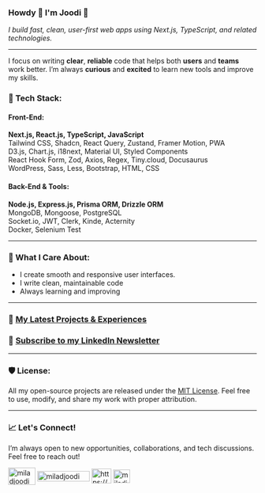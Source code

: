 ### Howdy 👋 I'm Joodi 🤝  
*I build fast, clean, user-first web apps using Next.js, TypeScript, and related technologies.*

---

I focus on writing **clear**, **reliable** code that helps both **users** and **teams** work better. I’m always **curious** and **excited** to learn new tools and improve my skills.

### 🔹 Tech Stack:

#### Front-End:  
**Next.js, React.js, TypeScript, JavaScript**  
Tailwind CSS, Shadcn, React Query, Zustand, Framer Motion, PWA  
D3.js, Chart.js, i18next, Material UI, Styled Components  
React Hook Form, Zod, Axios, Regex, Tiny.cloud, Docusaurus  
WordPress, Sass, Less, Bootstrap, HTML, CSS



#### Back-End & Tools:
**Node.js, Express.js, Prisma ORM, Drizzle ORM**  
MongoDB, Mongoose, PostgreSQL  
Socket.io, JWT, Clerk, Kinde, Acternity  
Docker, Selenium Test  

---

### 📌 What I Care About:

- I create smooth and responsive user interfaces.
- I write clean, maintainable code
- Always learning and improving

---

###  📢 [My Latest Projects & Experiences](https://joodi.me/projects)
### 📰 [Subscribe to my LinkedIn Newsletter](https://www.linkedin.com/newsletters/7288134016199778306/)

---

### 🛡 License:
All my open-source projects are released under the [MIT License](https://opensource.org/license/MIT). Feel free to use, modify, and share my work with proper attribution.

---

### 📈 Let's Connect!
I’m always open to new opportunities, collaborations, and tech discussions. Feel free to reach out!

<p align="left">
     <a href="https://dev.to/joodi" target="blank"
    ><img
      align="center"
      src="https://s6.uupload.ir/files/dev_c7ch.png"
      alt="miladjoodi"
      height="35"
      width="55"
  /></a>
  <a href="https://medium.com/@Joodi" target="blank"
    ><img
      align="center"
      src="https://upload.wikimedia.org/wikipedia/commons/thumb/b/b1/Medium_logo_Wordmark_Black.svg/1280px-Medium_logo_Wordmark_Black.svg.png"
      alt="miladjoodi"
      height="21"
      width="106"
  /></a>
  <a
    href="https://www.linkedin.com/in/joodi/"
    target="blank"
    ><img
      align="center"
      src="https://raw.githubusercontent.com/rahuldkjain/github-profile-readme-generator/master/src/images/icons/Social/linked-in-alt.svg"
      alt="https://www.linkedin.com/in/miladjoodi/"
      height="30"
      width="40"
  /></a>
   <a href="mailto:miladjoodi1@gmail.com" target="blank"
    ><img
      align="center"
      src="https://upload.wikimedia.org/wikipedia/commons/thumb/7/7e/Gmail_icon_%282020%29.svg/1280px-Gmail_icon_%282020%29.svg.png"
      alt="miladjoodi"
      height="27"
      width="34"
  /></a>
</p>


